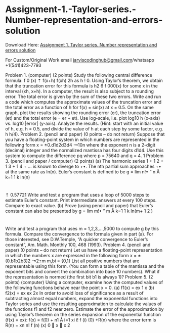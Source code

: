 # Assignment-1.-Taylor-series.-Number-representation-and-errors-solution

Download Here: [Assignment 1. Taylor series. Number representation and errors solution](https://jarviscodinghub.com/assignment/assignment-1-taylor-series-number-representation-and-errors-solution/)

For Custom/Original Work email jarviscodinghub@gmail.com/whatsapp +1(541)423-7793

Problem 1. (computer) (2 points)
Study the following central difference formula:
f 0
(x) ⇡ f(x+h) f(xh)
2h
as h ! 0. Using Taylor’s theorem, we obtain that the truncation error for this formula is
h2
6 f 000(x) for some x in the interval (xh, x+h). In a computer, the result is also subject
to a rounding error. The total error is given by the sum of these two errors.
Write and run a code which computes the approximate values of the truncation error and
the total error as a function of h for f(x) = sin(x) at x = 0.5. On the same graph, plot
the results showing the rounding error (er), the truncation error (et) and the total error
(e = er + et). Use log-scale, i.e. plot log10 h (x-axis) vs. log10 |error| (y-axis). Analyze
the results. (Hint: start with an initial value of h, e.g. h = 0.5, and divide the value of h at
each step by some factor, e.g. h h/4).
Problem 2. (pencil and paper) (0 points – do not return)
Suppose that you have a floating-point system in which numbers are represented in the
following form
x = ±0.d1d2d3d4 ⇥10n
where the exponent n is a 2-digit (decimal) integer and the normalized mantissa has four
digits d1d4. Use this system to compute the difference pq where p = 75640 and q = 4.
1
Problem 3. (pencil and paper / computer) (2 points)
(a) The harmonic series 1 + 1
2 + 1
3 + 1
4 + … is known to diverge to +•. The nth partial
sum approaches +• at the same rate as ln(n). Euler’s constant is defined to be
g = lim
n!•
” n
Â
k=1
1
k ln(n)
#
⇡ 0.57721
Write and test a program that uses a loop of 5000 steps to estimate Euler’s constant. Print
intermediate answers at every 100 steps. Compare to exact value.
(b) Prove (using pencil and paper) that Euler’s constant can also be presented by
g = lim
m!•
” m
Â
k=1
1
k ln(m+
1
2
)
#
Write and test a program that uses m = 1,2,3,…,5000 to compute g by this formula.
Compare the convergence to the formula given in part (a). For those interested, see
D.W.Temple, “A quicker convergence to Euler’s constant”, Am. Math. Monthly 100,
468 (1993).
Problem 4. (pencil and paper) (0 points – do not return)
Let us have a floating-point representation in which the numbers x are expressed in the
following form
x = ±(0.b1b2b3)2 ⇥2±m m,bi = {0,1}
List all positive numbers that are representable using this form. (You can form a table of
the mantissa and the exponent bits and convert the combination into base 10 numbers).
What if the representation is normed (the first bit b1 is always 1)?
Problem 5. (2 points) (computer)
Using a computer, examine how the computed values of the following functions behave
near the point x = 0.
(a) f1(x) = ex 1
x
(b) f2(x) = ex ex
2x
In order to avoid loss of significance as a result of subtracting almost equal numbers, expand the exponential functions into Taylor series and use the resulting approximation to
calculate the values of the functions f1 and f2 near zero. Estimate the error of the approximation by using Taylor’s theorem on the series expansion of the exponential function
(f(x) = ex):
f(x) = f(0) +
n1
Â
i=1
xi
i!
f (i)
(0) +R(n)
where the error term is
R(n) = xn
n!
f (n)
(x) 0  x  x
2
